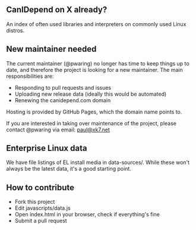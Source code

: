 CanIDepend on X already?
------------------------

An index of often used libraries and interpreters on commonly used Linux
distros.

New maintainer needed
---------------------

The current maintainer (@pwaring) no longer has time to keep things
up to date, and therefore the project is looking for a new maintainer.
The main responsibilities are:

* Responding to pull requests and issues
* Uploading new release data (ideally this would be automated)
* Renewing the canidepend.com domain

Hosting is provided by GitHub Pages, which the domain name points to.

If you are interested in taking over maintenance of the project, please
contact @pwaring via email: paul@xk7.net


Enterprise Linux data
---------------------

We have file listings of EL install media in data-sources/. While these
won't always be the latest data, it's a good starting point.


How to contribute
-----------------

* Fork this project
* Edit javascripts/data.js
* Open index.html in your browser, check if everything's fine
* Submit a pull request
